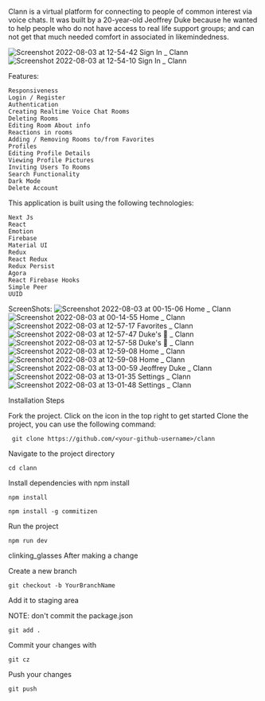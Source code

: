 Clann is a virtual platform for connecting to people of common interest via voice chats. It was built by a 20-year-old Jeoffrey Duke because he       wanted to help people who do not have access to real life support groups; and can not get that much needed comfort in associated in likemindedness.


![Screenshot 2022-08-03 at 12-54-42 Sign In _ Clann](https://user-images.githubusercontent.com/85391775/182603365-77f1d059-fada-4510-80a3-3049bd9e7851.png)
![Screenshot 2022-08-03 at 12-54-10 Sign In _ Clann](https://user-images.githubusercontent.com/85391775/182603507-7306c5f3-cc29-4be0-9ada-da056ebcb06a.png)

    

Features:

    Responsiveness
    Login / Register
    Authentication
    Creating Realtime Voice Chat Rooms
    Deleting Rooms
    Editing Room About info
    Reactions in rooms
    Adding / Removing Rooms to/from Favorites
    Profiles
    Editing Profile Details
    Viewing Profile Pictures
    Inviting Users To Rooms
    Search Functionality
    Dark Mode
    Delete Account
    


This application is built using the following technologies:

    Next Js
    React
    Emotion
    Firebase
    Material UI
    Redux
    React Redux
    Redux Persist
    Agora
    React Firebase Hooks
    Simple Peer
    UUID
    
    
ScreenShots:
![Screenshot 2022-08-03 at 00-15-06 Home _ Clann](https://user-images.githubusercontent.com/85391775/182605188-9c2d78a8-ff48-4ab1-9a15-97a6e7ba7319.png)
![Screenshot 2022-08-03 at 00-14-55 Home _ Clann](https://user-images.githubusercontent.com/85391775/182604334-d9b2c120-fedf-4914-85ee-cf64f58af1b9.png)
![Screenshot 2022-08-03 at 12-57-17 Favorites _ Clann](https://user-images.githubusercontent.com/85391775/182604463-b9cc407e-18d8-4f91-be95-309c35f38fb1.png)
![Screenshot 2022-08-03 at 12-57-47 Duke's 💞 _ Clann](https://user-images.githubusercontent.com/85391775/182604499-8ef8012a-d611-4940-a7a1-59e0f0a19cc3.png)
![Screenshot 2022-08-03 at 12-57-58 Duke's 💞 _ Clann](https://user-images.githubusercontent.com/85391775/182604571-92ea2d31-d1ef-46a0-a9b4-9f20880e244c.png)
![Screenshot 2022-08-03 at 12-59-08 Home _ Clann](https://user-images.githubusercontent.com/85391775/182604596-0861bc9c-9a66-40d5-8717-ba828ca0affb.png)
![Screenshot 2022-08-03 at 12-59-08 Home _ Clann](https://user-images.githubusercontent.com/85391775/182604610-af3110aa-adc4-4877-ab91-0c1d38759294.png)
![Screenshot 2022-08-03 at 13-00-59 Jeoffrey Duke _ Clann](https://user-images.githubusercontent.com/85391775/182604713-798e3cff-17c3-47f7-a09c-dce6c784e4d0.png)
![Screenshot 2022-08-03 at 13-01-35 Settings _ Clann](https://user-images.githubusercontent.com/85391775/182604731-271199de-c9a1-47a0-965c-c65c0cab7949.png)
![Screenshot 2022-08-03 at 13-01-48 Settings _ Clann](https://user-images.githubusercontent.com/85391775/182604743-8b5bcccb-a9fa-4384-97e3-6c7d37fb4bf4.png)

     

Installation Steps

   Fork the project. Click on the icon in the top right to get started
   Clone the project, you can use the following command:

     git clone https://github.com/<your-github-username>/clann

   Navigate to the project directory

    cd clann

   Install dependencies with npm install

    npm install

    npm install -g commitizen 

   Run the project

    npm run dev

clinking_glasses After making a change

   Create a new branch

    git checkout -b YourBranchName

   Add it to staging area

   NOTE: don't commit the package.json

    git add .

   Commit your changes with

    git cz

   Push your changes

    git push
    
